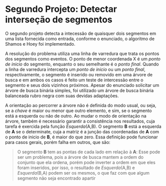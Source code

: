 # Segundo Projeto: Detectar interseção de segmentos

O segundo projeto detecta a intecessão de quaisquer dois segmentos em uma lista fornecida como entrada, conforme o enunciado, o algoritmo de Shamos e Hoey foi implementado.

A resolução do problema utiliza uma linha de varredura que trata os pontos dos segmentos como eventos. O ponto de menor coordenada X é um *ponto de inicio* do segmento, enquanto o seu semelhante é o *ponto final*. Quando a linha de varredura intercepta um *ponto de inicio* ou um *ponto final*, respectivamente, o segmento é inserido ou removido em uma árvore de busca e em ambos os casos é feito um teste de intercessão entre o segmento e seus dois vizinhos próximos. Apesar do enunciado solicitar um árvore de busca binária simples, foi utilizado um árvore de busca binária balanceada rubro negra com suas devidas adaptações.

A orientação ao percorrer a árvore não é definida do modo usual, ou seja, se a *chave* é maior ou menor que outro elemento, e sim, se o segmento está a esquerda ou não de outro. Ao mudar o modo de orientação na árvore, também é necessário garantir a consistência nos resultados, cuja tarefa é exercida pela função *Esquerda*(A,B). O segmento **B** está a esquerda de **A** se o determinate, cuja a matriz é a junção das coordenadas de **A** com o ponto de inicio de **B**, é maior do que zero. Essa definição pode funcionar para casos gerais, porém falha em outros, que são:

> O segmento **B** tem as pontas de cada lado em relação à **A**: Esse pode ser um problema, pois a árvore de busca mantem a ordem do conjunto que ela ordena, porém pode inverter a ordem em que eles foram inseridos, por isso, o resultado de *Esquerda*(A,B) e *Esquerda*(B,A) podem ser os mesmos, o que faz com que algum segmento não seja encontrado apartir 
